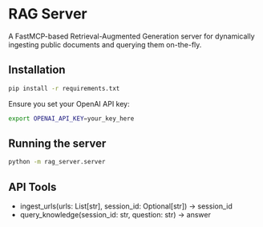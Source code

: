 # RAG Server

A FastMCP-based Retrieval-Augmented Generation server for dynamically ingesting public documents and querying them on-the-fly.

## Installation

```bash
pip install -r requirements.txt
```

Ensure you set your OpenAI API key:

```bash
export OPENAI_API_KEY=your_key_here
```

## Running the server

```bash
python -m rag_server.server
```

## API Tools

- ingest_urls(urls: List[str], session_id: Optional[str]) -> session_id
- query_knowledge(session_id: str, question: str) -> answer
